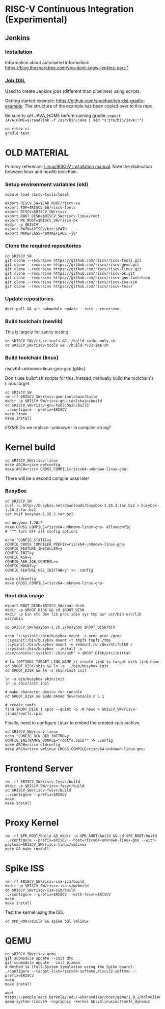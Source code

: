 # RISC-V Continuous Integration (Experimental)

## Jenkins

### Installation

Information about automated information: https://blog.thesparktree.com/you-dont-know-jenkins-part-1

### [Job DSL](https://wiki.jenkins.io/display/JENKINS/Job+DSL+Plugin)

Used to create Jenkins jobs (different than pipelines) using scripts.

Getting started example: https://github.com/sheehan/job-dsl-gradle-example.  The structure of the example has been copied over to this repo.

Be sure to set JAVA_HOME before running gradle: `export JAVA_HOME=$(readlink -f /usr/bin/java | sed "s:jre/bin/java::")`

    cd riscv-ci
    gradle test

# OLD MATERIAL

Primary reference:  [Linux/RISC-V installation manual](https://github.com/riscv/riscv-tools#linuxman). Note the distinction between linux and newlib toolchain.

### Setup environment variables (old)

    module load riscv-tools/local
   
    export RISCV_SW=$CAD_ROOT/riscv-sw
    export TOP=$RISCV_SW/riscv-tools
    export RISCV=$RISCV_SW/riscv
    export ROOT_DISK=$RISCV_SW/riscv-linux/root
    export PK_ROOT=$RISCV_SW/riscv-pk
    mkdir -p $RISCV
    export PATH=$RISCV/bin:$PATH
    export MAKEFLAGS="$MAKEFLAGS -j8"

### Clone the required repositories

    cd $RISCV_SW
    git clone --recursive https://github.com/riscv/riscv-tools.git 
    git clone --recursive https://github.com/riscv/riscv-qemu.git
    git clone --recursive https://github.com/riscv/riscv-linux.git
    git clone --recursive https://github.com/riscv/riscv-pk.git
    git clone --recursive https://github.com/riscv/riscv-gnu-toolchain
    git clone --recursive https://github.com/riscv/riscv-isa-sim
    git clone --recursive https://github.com/riscv/riscv-fesvr

### Update repositories

    #git pull && git submodule update --init --recursive

### Build toolchain (newlib)

This is largely for sanity testing.

    cd $RISCV_SW//riscv-tools && ./build-spike-only.sh
    cd $RISCV_SW/riscv-tools && ./build-rv32-ima.sh

### Build toolchain (linux)

riscv64-unknown-linux-gnu-gcc (glibc)

Don't use build*.sh scripts for this.  Instead, manually build the toolchain's Linux target.

    cd $RISCV_SW
    rm -rf $RISCV_SW/riscv-gnu-toolchain/build
    mkdir -p $RISCV_SW/riscv-gnu-toolchain/build
    cd $RISCV_SW/riscv-gnu-toolchain/build
    ../configure --prefix=$RISCV
    make linux
    make install

*FIXME* Do we replace -unknown- in compiler string?

# Kernel build

    cd $RISCV_SW/riscv-linux
    make ARCH=riscv defconfig 
    make ARCH=riscv CROSS_COMPILE=riscv64-unknown-linux-gnu-

There will be a second compile pass later

### BusyBox

    cd $RISCV_SW
    curl -L http://busybox.net/downloads/busybox-1.26.2.tar.bz2 > busybox-1.26.2.tar.bz2
    tar xvjf busybox-1.26.2.tar.bz2

    cd busybox-1.26.2
    make CROSS_COMPILE=riscv64-unknown-linux-gnu- allnoconfig
    # ^^^ turn OFF all config options

    echo "CONFIG_STATIC=y
    CONFIG_CROSS_COMPILER_PREFIX=riscv64-unknown-linux-gnu-
    CONFIG_FEATURE_INSTALLER=y
    CONFIG_INIT=y
    CONFIG_ASH=y
    CONFIG_ASH_JOB_CONTROL=n
    CONFIG_MOUNT=y
    CONFIG_FEATURE_USE_INITTAB=y" >> .config

    make oldconfig
    make CROSS_COMPILE=riscv64-unknown-linux-gnu-

### Root disk image

    export ROOT_DISK=$RISCV_SW/root-disk
    mkdir -p $ROOT_DISK && cd $ROOT_DISK
    mkdir -p bin etc dev lib proc sbin sys tmp usr usr/bin usr/lib usr/sbin

    cp $RISCV_SW/busybox-1.26.2/busybox $ROOT_DISK/bin

    echo "::sysinit:/bin/busybox mount -t proc proc /proc
    ::sysinit:/bin/busybox mount -t tmpfs tmpfs /tmp
    ::sysinit:/bin/busybox mount -o remount,rw /dev/htifblk0 /
    ::sysinit:/bin/busybox --install -s
    /dev/console::sysinit:-/bin/ash" > $ROOT_DISK/etc/inittab

    # ln [OPTION] TARGET LINK_NAME // create link to target with link name
    cd $ROOT_DISK/sbin && ln -s ../bin/busybox init
    cd $ROOT_DISK && ln -s sbin/init init

    ln -s bin/busybox sbin/init
    ln -s sbin/init init

    # make character device for console
    cd $ROOT_DISK && sudo mknod dev/console c 5 1

    # create ramfs
    find $ROOT_DISK | cpio --quiet -o -H newc > $RISCV_SW/riscv-linux/rootfs.cpio

Finally, need to configure Linux to embed the created cpio archive.

    cd $RISCV_SW/riscv-linux
    echo "CONFIG_BLK_DEV_INITRD=y
    CONFIG_INITRAMFS_SOURCE="rootfs.cpio"" >> .config
    make ARCH=riscv oldconfig
    make ARCH=riscv vmlinux CROSS_COMPILE=riscv64-unknown-linux-gnu-

# Frontend Server

    rm -rf $RISCV_SW/riscv-fesvr/build
    mkdir -p $RISCV_SW/riscv-fesvr/build
    cd $RISCV_SW/riscv-fesvr/build
    ../configure --prefix=$RISCV
    make
    make install

# Proxy Kernel

    rm -rf $PK_ROOT/build && mkdir -p $PK_ROOT/build && cd $PK_ROOT/build
    ../configure --prefix=$RISCV --host=riscv64-unknown-linux-gnu --with-payload=$RISCV_SW/riscv-linux/vmlinux
    make && make install

# Spike ISS

    rm -rf $RISCV_SW/riscv-isa-sim/build
    mkdir -p $RISCV_SW/riscv-isa-sim/build
    cd $RISCV_SW/riscv-isa-sim/build
    ../configure --prefix=$RISCV --with-fesvr=$RISCV
    make
    make install

Test the kernel using the ISS.

    cd $PK_ROOT/build && spike bbl vmlinux

# QEMU

    cd $RISCV_SW/riscv-qemu
    git submodule update --init dtc
    git submodule update --init pixman
    # Method 1a (Full-System Simulation using the Spike board):
    ./configure --target-list=riscv64-softmmu,riscv32-softmmu --prefix=$RISCV
    make
    make install

    wget https://people.eecs.berkeley.edu/~skarandikar/host/qemu/1.9.1/bblvmlinuxinitramfs_dynamic
    qemu-system-riscv64 -nographic -kernel bblvmlinuxinitramfs_dynamic
